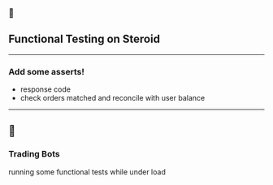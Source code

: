 ### 💉
## Functional Testing on Steroid

--- 

### Add some asserts!

- response code
- check orders matched and reconcile with user balance 

---
<!--note
- a few additional requests doesn't affect the overall performance metric
- we get the additional benefit of testing functionality while under load
-->
## 🤖
### Trading Bots

running some functional tests while under load
